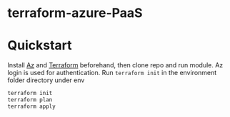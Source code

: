 # terraform-azure-PaaS

# Quickstart

Install [Az](https://learn.microsoft.com/en-us/cli/azure/install-azure-cli) and [Terraform](https://www.terraform.io/) beforehand, then clone repo and run module.
Az login is used for authentication.
Run `terraform init` in the environment folder directory under env

```bash
terraform init
terraform plan
terraform apply
```
